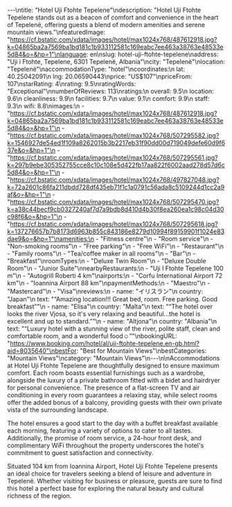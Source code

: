 ---\ntitle: "Hotel Uji Ftohte Tepelene"\ndescription: "Hotel Uji Ftohte Tepelene stands out as a beacon of comfort and convenience in the heart of Tepelenë, offering guests a blend of modern amenities and serene mountain views."\nfeaturedImage: "https://cf.bstatic.com/xdata/images/hotel/max1024x768/487612918.jpg?k=04865ba2a7569ba1bd181c1b933112581c169eabc7ee463a38763e48533e5d84&o=&hp=1"\nlanguage: en\nslug: hotel-uji-ftohte-tepelene\naddress: "Uji i Ftohte, Tepelene, 6301 Tepelenë, Albania"\ncity: "Tepelenë"\nlocation: "Tepelenë"\naccommodationType: "hotel"\ncoordinates:\n  lat: 40.25042091\n  lng: 20.06590443\nprice: "US$107"\npriceFrom: 107\nstarRating: 4\nrating: 9.5\nratingWords: "Exceptional"\nnumberOfReviews: 113\nratings:\n  overall: 9.5\n  location: 9.6\n  cleanliness: 9.9\n  facilities: 9.7\n  value: 9.1\n  comfort: 9.9\n  staff: 9.3\n  wifi: 8.8\nimages:\n  - "https://cf.bstatic.com/xdata/images/hotel/max1024x768/487612918.jpg?k=04865ba2a7569ba1bd181c1b933112581c169eabc7ee463a38763e48533e5d84&o=&hp=1"\n  - "https://cf.bstatic.com/xdata/images/hotel/max1024x768/507295582.jpg?k=1546927de54ed1f109a8262015b3b2217eb31f90dd00d719049defe60d9f637e&o=&hp=1"\n  - "https://cf.bstatic.com/xdata/images/hotel/max1024x768/507295561.jpg?k=297b9ebe305352755cce8c10c108e5d422fb17aa822f6002aad278d57d6c5d84&o=&hp=1"\n  - "https://cf.bstatic.com/xdata/images/hotel/max1024x768/497827048.jpg?k=72a2601c86fa211dbdd728df435eb71f1c1a0791c56ada8c5109244d1cc2a9af&o=&hp=1"\n  - "https://cf.bstatic.com/xdata/images/hotel/max1024x768/507295470.jpg?k=a38c44becf9cb0327240af7d7a9bdb8d410d4b30f8ea260ea1c98c04d30c98f6&o=&hp=1"\n  - "https://cf.bstatic.com/xdata/images/hotel/max1024x768/507295618.jpg?k=137276657b7b8173d6963b855c843186e8279d10994f89159901f1024e83dae9&o=&hp=1"\namenities:\n  - "Fitness centre"\n  - "Room service"\n  - "Non-smoking rooms"\n  - "Free parking"\n  - "Free WiFi"\n  - "Restaurant"\n  - "Family rooms"\n  - "Tea/coffee maker in all rooms"\n  - "Bar"\n  - "Breakfast"\nroomTypes:\n  - "Deluxe Twin Room"\n  - "Deluxe Double Room"\n  - "Junior Suite"\nnearbyRestaurants:\n  - "Uji I Ftohte Tepelene 100 m"\n  - "Autogrill Roberti 4 km"\nairports:\n  - "Corfu International Airport 72 km"\n  - "Ioannina Airport 88 km"\npaymentMethods:\n  - "Maestro"\n  - "Mastercard"\n  - "Visa"\nreviews:\n  - name: "イリスラン"\n    country: "Japan"\n    text: "“Amazing location!!! Great bed, room.
Free parking.
Good breakfast”"\n  - name: "Elisa"\n    country: "Malta"\n    text: "“The hotel over looks the river Vjosa, so it's very relaxing and beautiful...the hotel is excellent and up to standard.”"\n  - name: "Altjona"\n    country: "Albania"\n    text: "“Luxury hotel with a stunning view of the river, polite staff, clean and comfortable room, and a wonderful food☺️”"\nbookingURL: "https://www.booking.com/hotel/al/uji-ftohte-tepelene.en-gb.html?aid=8035640"\nbestFor: "Best for Mountain Views"\nbestCategories: "Mountain Views"\ncategory: "Mountain Views"\n---\n\nAccommodations at Hotel Uji Ftohte Tepelene are thoughtfully designed to ensure maximum comfort. Each room boasts essential furnishings such as a wardrobe, alongside the luxury of a private bathroom fitted with a bidet and hairdryer for personal convenience. The presence of a flat-screen TV and air conditioning in every room guarantees a relaxing stay, while select rooms offer the added bonus of a balcony, providing guests with their own private vista of the surrounding landscape.

The hotel ensures a good start to the day with a buffet breakfast available each morning, featuring a variety of options to cater to all tastes. Additionally, the promise of room service, a 24-hour front desk, and complimentary WiFi throughout the property underscores the hotel's commitment to guest satisfaction and connectivity.

Situated 104 km from Ioannina Airport, Hotel Uji Ftohte Tepelene presents an ideal choice for travelers seeking a blend of leisure and adventure in Tepelenë. Whether visiting for business or pleasure, guests are sure to find this hotel a perfect base for exploring the natural beauty and cultural richness of the region.